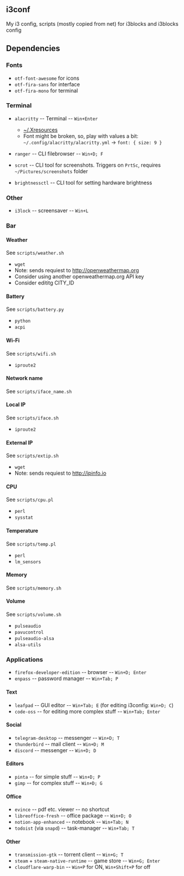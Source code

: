 ## i3conf
My i3 config, scripts (mostly copied from net) for i3blocks and i3blocks config


## Dependencies

### Fonts
* `otf-font-awesome` for icons
* `otf-fira-sans` for interface
* `otf-fira-mono` for terminal

### Terminal
* `alacritty` -- Terminal -- `Win+Enter`
  * [~/.Xresources](https://gist.github.com/meow-sokovykh/19dfb0dcb03ba9ab6324037a84f887d4)
  * Font might be broken, so, play with values a bit: `~/.config/alacritty/alacritty.yml` -> `font: { size: 9 }`

* `ranger` -- CLI filebrowser -- `Win+D; F`
* `scrot` -- CLI tool for screenshots. Triggers on `PrtSc`, requires `~/Pictures/screenshots` folder
* `brightnessctl` -- CLI tool for setting hardware brightness

### Other
* `i3lock` -- screensaver -- `Win+L`

### Bar

#### Weather

See `scripts/weather.sh`

* `wget`
* Note: sends requiest to http://openweathermap.org
* Consider using another openweathermap.org API key
* Consider edititg CITY_ID

#### Battery

See `scripts/battery.py`

* `python`
* `acpi`

#### Wi-Fi

See `scripts/wifi.sh`

* `iproute2`

#### Network name

See `scripts/iface_name.sh`

#### Local IP

See `scripts/iface.sh`

* `iproute2`

#### External IP

See `scripts/extip.sh`

* `wget`
* Note: sends requiest to http://ipinfo.io

#### CPU

See `scripts/cpu.pl`

* `perl`
* `sysstat`

#### Temperature

See `scripts/temp.pl`

* `perl`
* `lm_sensors`

#### Memory

See `scripts/memory.sh`

#### Volume

See `scripts/volume.sh`

* `pulseaudio`
* `pavucontrol`
* `pulseaudio-alsa`
* `alsa-utils`

### Applications
* `firefox-developer-edition` -- browser -- `Win+D; Enter`
* `enpass` -- password manager -- `Win+Tab; P`

#### Text
* `leafpad` -- GUI editor -- `Win+Tab; E` (for editing i3config: `Win+D; C`)
* `code-oss` -- for editing more complex stuff -- `Win+Tab; Enter`

#### Social
* `telegram-desktop` -- messenger -- `Win+D; T`
* `thunderbird` -- mail client -- `Win+D; M`
* `discord` -- messenger -- `Win+D; D`

#### Editors
* `pinta` -- for simple stuff -- `Win+D; P`
* `gimp` -- for complex stuff -- `Win+D; G`

#### Office
* `evince` -- pdf etc. viewer -- no shortcut
* `libreoffice-fresh` -- office package -- `Win+D; O`
* `notion-app-enhanced` -- notebook -- `Win+Tab; N`
* `todoist` (via `snapd`) -- task-manager -- `Win+Tab; T`

#### Other
* `transmission-gtk` -- torrent client -- `Win+G; T`
* `steam` + `steam-native-runtime` -- game store -- `Win+G; Enter`
* `cloudflare-warp-bin` -- `Win+P` for ON, `Win+Shift+P` for off
